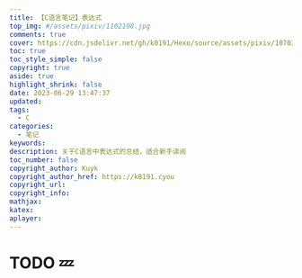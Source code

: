 ```yaml
---
title: 【C语言笔记】表达式
top_img: #/assets/pixiv/1102108.jpg
comments: true
cover: https://cdn.jsdelivr.net/gh/k0191/Hexo/source/assets/pixiv/107031377_p6.jpg
toc: true
toc_style_simple: false
copyright: true
aside: true
highlight_shrink: false
date: 2023-06-29 13:47:37
updated:
tags:
  - C
categories:
  - 笔记
keywords:
description: 关于C语言中表达式的总结，适合新手读阅
toc_number: false
copyright_author: Kuyk
copyright_author_href: https://k0191.cyou
copyright_url:
copyright_info:
mathjax:
katex:
aplayer:
---
```


# TODO 💤
